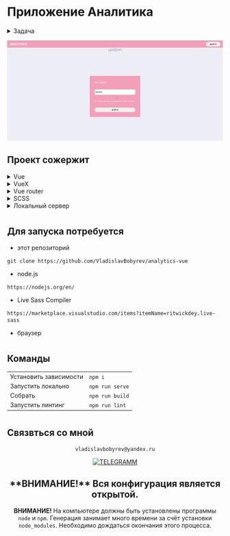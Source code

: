 # Приложение Аналитика

<details>
  <summary>Задача</summary>

    Создать приложение с помощью Vue-CLI. В приложении должны использоваться библиотеки vue-router и vuex. С помощью vue-router создать две страницы:
    Страница “Авторизация”
    Страница “Аналитика”
    Все страницы необходимо оформить в одном стиле на ваш вкус. Для оформления можно использовать любые библиотеки.

    Страница “Авторизация”
    На странице “Авторизация” должны быть - заголовок с текстом “LeadHit” и форма. Форма должна содержать одно поле и кнопку. Поле необходимо для ввода “id сайта”. Кнопка должна содержать текст - “Войти”. При нажатии кнопки необходимо:
    Проверить, что длина значения, введенного в поле, равна 24 символам. Если значение не соответствует условию отображать ошибку с текстом: “id сайта должен содержать 24 символа”. Скрывать ошибку при вводе значения в поле.
    Если значение соответствует условию, делать HTTP запрос. Запрос можно реализовать через стандартные методы или подключив какую-либо библиотеку на ваш выбор. Запрос необходимо выполнить со следующими данными:
    URL - https://track-api.leadhit.io/client/test_auth
    метод - GET
    Headers:
    Api-Key: 5f8475902b0be670555f1bb3:eEZn8u05G3bzRpdL7RiHCvrYAYo
    Leadhit-Site-Id: 5f8475902b0be670555f1bb3
    Заголовок Leadhit-Site-Id необходимо брать из поля формы.
    В случае получения ответа "message": "ok", сохранять в localStorage ключ - ‘leadhit-site-id’, со значением - ‘5f8475902b0be670555f1bb3’, после чего перенаправлять пользователя на страницу “Аналитика”.

    Страница “Аналитика”
    На странице “Аналитика” необходимо отобразить:
    заголовок страницы - “Аналитика”;
    заголовок графика - “Аналитика по визитам”;
    график визитов;
    График должен состоять из двух осей:
    на оси x должно отображаться время (данные для этой оси должны быть взяты из ключа “date” объектов массива, приведенного ниже);
    на оси y должны отображаться визиты (данные для этой оси должны быть взяты из ключа “visits” объектов массива, приведенного ниже);
    Пример отображения графика:

    При наведении на точки пересечения осей желательно отображать дату и количество визитов конкретно для этой точки. Для отображения графика использовать бибилиотеку https://www.amcharts.com/

    Данные для отображения на графике:
    [
    {"date":"2020-07-01","visits":213},
    {"date":"2020-07-02","visits":249},
    {"date":"2020-07-03","visits":179},
    {"date":"2020-07-04","visits":170},
    {"date":"2020-07-05","visits":184},
    {"date":"2020-07-06","visits":202},
    {"date":"2020-07-07","visits":198},
    {"date":"2020-07-08","visits":168},
    {"date":"2020-07-09","visits":176},
    {"date":"2020-07-10","visits":171},
    {"date":"2020-07-11","visits":190},
    {"date":"2020-07-12","visits":154},
    {"date":"2020-07-13","visits":246},
    {"date":"2020-07-14","visits":250},
    {"date":"2020-07-15","visits":227},
    {"date":"2020-07-16","visits":140},
    {"date":"2020-07-17","visits":170},
    {"date":"2020-07-18","visits":125},
    {"date":"2020-07-19","visits":106},
    {"date":"2020-07-20","visits":207},
    {"date":"2020-07-21","visits":222},
    {"date":"2020-07-22","visits":198},
    {"date":"2020-07-23","visits":204},
    {"date":"2020-07-24","visits":213},
    {"date":"2020-07-25","visits":145},
    {"date":"2020-07-26","visits":166},
    {"date":"2020-07-27","visits":163},
    {"date":"2020-07-28","visits":135},
    {"date":"2020-07-29","visits":45}
    ]

    При переходе на страницу “Аналитика” по ссылке, отслеживать наличие в localStorage ключа - ‘leadhit-site-id’, и в случае его отсутствия перенаправлять пользователя на страницу “Авторизация”.

</details>

<div align="left">

![Lax 2.0 Gif](./README/readme.gif)


## Проект сожержит

<details >
  <summary >Vue</summary>

  [Что это?](https://vuejs.org/)

    Прогрессивный JavaScript-фреймворк

</details>
<details >
  <summary >VueX</summary>
 
  [Что это?](https://vuex.vuejs.org/) 
 
    Централизованное хранилище данных для всех компонентов приложения.
    Входной точкой является файл store/index.js
</details>


<details >
  <summary > Vue router</summary>
 
  [Что это?](https://router.vuejs.org/) 

    Роутиг на страницах осуществляется через [<router-view>] без перезагрузки
    шапка сайта остается неизменной
</details>

<details>
  <summary>SCSS</summary>
 
  [Что это?](https://sass-scss.ru/)  

    Конфигурации нужно изменять в файлах root_light.scss root_dark.scss   для разных цветовых тем.
  
  Для  автоматического комполирования файлов css необходимо запустить  
  Live Sass Compiler: 
   [Что это?](https://marketplace.visualstudio.com/items?itemName=ritwickdey.live-sass)  


</details>

<details>
  <summary>Локальный сервер</summary>
 
  [Что это?](https://ru.wikipedia.org/wiki/Localhost) 
 
  По умолчанию [localhost:8080](http://localhost:8080).
</details>


# 
## Для запуска потребуется
- этот репозиторий 
 ```
git clone https://github.com/VladislavBobyrev/analytics-vue
```
- node.js 
 
```
https://nodejs.org/en/
```

- Live Sass Compiler

 
```
https://marketplace.visualstudio.com/items?itemName=ritwickdey.live-sass
```

- браузер

#
## Команды

|                        |                       |
|------------------------|:----------------------|
| Установить зависимости | `npm i`               |
| Запустить локально     | `npm run serve`       |
| Собрать                | `npm run build`       |
| Запустить линтинг      | `npm run lint`       |
 
#
## Связвться со мной
<div align='center'> 
 
 ```
vladislavbobyrev@yandex.ru
```
 
 [![TELEGRAMM](https://img.shields.io/badge/telegramm-4285F4?style=for-the-badge&logo=read-the-docs&logoColor=white)](https://t.me/VladislavBobyrev)

 </div>
 
<div align="center">
  <h2>**ВНИМАНИЕ!**  Вся конфигурация является открытой. </h2>
 
**ВНИМАНИЕ!** На компьютере должны быть установлены программы `node` и `npm`.
Генерация  занимает много времени за счёт
установки `node_modules`. Необходимо дождаться окончания этого процесса.
 
</div>


